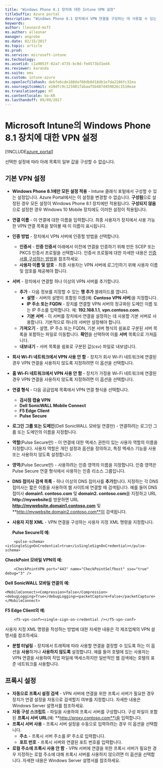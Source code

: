 ```yaml
---
title: "Windows Phone 8.1 장치에 대한 Intune VPN 설정"
titleSuffix: Azure portal
description: "Windows Phone 8.1 장치에서 VPN 연결을 구성하는 데 사용할 수 있는 Intune 설정을 알아봅니다.\""
keywords: 
author: lleonard-msft
ms.author: alleonar
manager: angrobe
ms.date: 02/15/2017
ms.topic: article
ms.prod: 
ms.service: microsoft-intune
ms.technology: 
ms.assetid: c1a9053f-02a7-4735-bc0d-fe4573b31ed4
ms.reviewer: karanda
ms.suite: ems
ms.custom: intune-azure
ms.openlocfilehash: debfe6cde108daf88db8d18db1e7da2186fc32ea
ms.sourcegitcommit: e10dfc9c123401fabaaf5b487d459826c1510eae
ms.translationtype: HT
ms.contentlocale: ko-KR
ms.lasthandoff: 09/09/2017
---
```

# <a name="vpn-settings-for-windows-phone-81-devices-in-microsoft-intune"></a>Microsoft Intune의 Windows Phone 8.1 장치에 대한 VPN 설정

[!INCLUDE[azure_portal](./includes/azure_portal.md)]

선택한 설정에 따라 아래 목록의 일부 값을 구성할 수 없습니다.

## <a name="base-vpn-settings"></a>기본 VPN 설정

- **Windows Phone 8.1에만 모든 설정 적용** - Intune 클래식 포털에서 구성할 수 있는 설정입니다. Azure Portal에서는 이 설정을 변경할 수 없습니다. **구성됨**으로 설정된 경우 모든 설정이 Windows Phone 8.1 장치에만 적용됩니다. **구성되지 않음**으로 설정한 경우 Windows 10 Mobile 장치에도 이러한 설정이 적용됩니다.
- **연결 이름** - 이 연결에 대한 이름을 입력합니다. 최종 사용자가 장치에서 사용 가능한 VPN 연결 목록을 찾아볼 때 이 이름이 표시됩니다.
- **인증 방법** - 장치에서 VPN 서버에 인증할 방법을 선택합니다.
    - **인증서** - **인증 인증서** 아래에서 이전에 연결을 인증하기 위해 만든 SCEP 또는 PKCS 인증서 프로필을 선택합니다. 인증서 프로필에 대한 자세한 내용은 [인증서를 구성하는 방법](certificates-configure.md)을 참조하세요.
    - **사용자 이름 및 암호** - 최종 사용자는 VPN 서버에 로그인하기 위해 사용자 이름 및 암호를 제공해야 합니다.
- **서버** - 장치에서 연결할 하나 이상의 VPN 서버를 추가합니다.
    - **추가** - 다음 정보를 지정할 수 있는 **행 추가** 블레이드를 엽니다.
        - **설명** - 서버의 설명이 포함된 이름(예: **Contoso VPN 서버**)을 지정합니다.
        - **IP 주소 또는 FQDN** - 장치를 연결할 VPN 서버의 정규화된 도메인 이름 또는 IP 주소를 입력합니다. 예: **192.168.1.1**, **vpn.contoso.com**.
        - **기본 서버** - 이 서버를 장치에서 연결을 설정하는 데 사용할 기본 서버로 사용합니다. 기본적으로 하나의 서버만 설정해야 합니다.
    - **가져오기** - 설명, IP 주소 또는 FQDN, 기본 서버 형식의 쉼표로 구분된 서버 목록을 포함하는 파일로 이동합니다. **확인**을 선택하여 이를 **서버** 목록으로 가져옵니다.
    - **내보내기** - 서버 목록을 쉼표로 구분된 값(csv) 파일로 내보냅니다.

- **회사 Wi-Fi 네트워크에서 VPN 사용 안 함** - 장치가 회사 Wi-Fi 네트워크에 연결된 경우 VPN 연결을 사용하지 않도록 지정하려면 이 옵션을 선택합니다.
- **홈 Wi-Fi 네트워크에서 VPN 사용 안 함** - 장치가 가정용 Wi-Fi 네트워크에 연결된 경우 VPN 연결을 사용하지 않도록 지정하려면 이 옵션을 선택합니다.

- **연결 형식** - 다음 공급업체 목록에서 VPN 연결 형식을 선택합니다.
    - **검사점 캡슐 VPN**
    - **Dell SonicWALL Mobile Connect**
    - **F5 Edge Client**
    - **Pulse Secure**

- **로그인 그룹 또는 도메인**(Dell SonicWALL 모바일 연결만) - 연결하려는 로그인 그룹 또는 도메인의 이름을 지정합니다.
- **역할**(Pulse Secure만) - 이 연결에 대한 액세스 권한이 있는 사용자 역할의 이름을 지정합니다. 사용자 역할은 개인 설정과 옵션을 정의하고, 특정 액세스 기능을 사용 또는 사용하지 않도록 설정합니다.
- **영역**(Pulse Secure만) - 사용하려는 인증 영역의 이름을 지정합니다. 인증 영역은 Pulse Secure 연결 형식에서 사용하는 인증 리소스 그룹입니다.

- **DNS 접미사 검색 목록** - 하나 이상의 DNS 접미사를 **추가**합니다. 지정하는 각 DNS 접미사는 짧은 이름을 사용하여 웹 사이트에 연결할 때 검색됩니다. 예를 들어 DNS 접미사 **domain1. contoso.com** 및 **domain2. contoso.com**을 지정하고 URL **http://mywebsite**를 방문하면 URL **http://mywebsite.domain1.contoso.com** 및 **http://mywebsite.domain2.contoso.com**이 검색됩니다.

- **사용자 지정 XML** - VPN 연결을 구성하는 사용자 지정 XML 명령을 지정합니다.

    **Pulse Secure의 예:**

```
    <pulse-schema><isSingleSignOnCredential>true</isSingleSignOnCredential></pulse-schema>

```

**CheckPoint 모바일 VPN의 예:**

```
    <CheckPointVPN port="443" name="CheckPointSelfhost" sso="true" debug="3" />
```

**Dell SonicWALL 모바일 연결의 예:**
```
<MobileConnect><Compression>false</Compression><debugLogging>True</debugLogging><packetCapture>False</packetCapture></MobileConnect>

```

**F5 Edge Client의 예:**
```
    <f5-vpn-conf><single-sign-on-credential /></f5-vpn-conf>

```

사용자 지정 XML 명령을 작성하는 방법에 대한 자세한 내용은 각 제조업체의 VPN 설명서를 참조하세요.

- **분할 터널링** - 장치에서 트래픽에 따라 사용할 연결을 결정할 수 있도록 하는 이 옵션을 **사용**하거나 **사용하지 않도록** 설정합니다. 예를 들어 호텔에 있는 사용자는 VPN 연결을 사용하여 작업 파일에 액세스하지만 일반적인 웹 검색에는 호텔의 표준 네트워크를 사용합니다.




## <a name="proxy-settings"></a>프록시 설정

- **자동으로 프록시 설정 검색** - VPN 서버에 연결을 위한 프록시 서버가 필요한 경우 장치가 연결 설정을 자동으로 검색할지 여부를 지정합니다. 자세한 내용은 Windows Server 설명서를 참조하세요.
- **자동 구성 스크립트** - 파일을 사용하여 프록시 서버를 구성합니다. 구성 파일이 포함된 **프록시 서버 URL**(예: **http://proxy.contoso.com**)을 입력합니다.
- **프록시 서버 사용** - 프록시 서버 설정을 수동으로 입력하려는 경우 이 옵션을 선택합니다.
    - **주소** - 프록시 서버 주소를 IP 주소로 입력합니다.
    - **포트 번호** - 프록시 서버와 연결된 포트 번호를 입력합니다.
- **로컬 주소에 프록시 사용 안 함** - VPN 서버에 연결을 위한 프록시 서버가 필요한 경우 지정하는 로컬 주소에 대해 프록시 서버를 사용하지 않으려면 이 옵션을 선택합니다. 자세한 내용은 Windows Server 설명서를 참조하세요.
